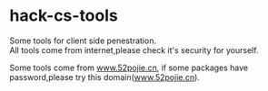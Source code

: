 # hack-cs-tools
Some tools for client side penestration.<br/>
All tools come from internet,please check it's security for yourself.

Some tools come from www.52pojie.cn, if some packages have password,please try this domain(www.52pojie.cn).

